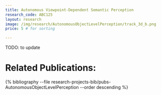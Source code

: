 ```yaml
---
title: Autonomous Viewpoint-Dependent Semantic Perception
research_code: ABC125
layout: research
image: /img/research/AutonomousObjectLevelPerception/track_3d_b.png
price: 5 # for sorting 

---
```


TODO: to update

# Related Publications: 
{% bibliography --file research-projects-bib/pubs-AutonomousObjectLevelPerception --order descending %}

